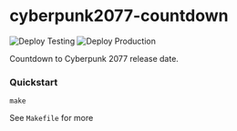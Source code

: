 # cyberpunk2077-countdown
![Deploy Testing](https://github.com/rdok/cyberpunk2077-countdown/workflows/Deploy%20Testing/badge.svg)
![Deploy Production](https://github.com/rdok/cyberpunk2077-countdown/workflows/Deploy%20Production/badge.svg)

Countdown to Cyberpunk 2077 release date.


### Quickstart

`make` 

See `Makefile` for more
